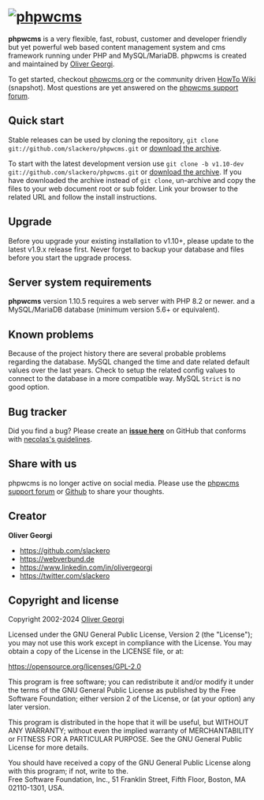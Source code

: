 [![phpwcms](https://www.phpwcms.org/indeximg/phpwcms-logo.svg)](https://www.phpwcms.org)
=========

**phpwcms** is a very flexible, fast, robust, customer and developer friendly
but yet powerful web based content management system and cms framework running
under PHP and MySQL/MariaDB. phpwcms is created and maintained by
[Oliver Georgi](http://twitter.com/slackero).

To get started, checkout [phpwcms.org](https://www.phpwcms.org) or the community driven
[HowTo Wiki](https://wiki.phpwcms.org/) (snapshot). Most questions are yet
answered on the [phpwcms support forum](https://forum.phpwcms.org).


Quick start
-----------

Stable releases can be used by cloning the repository, `git clone git://github.com/slackero/phpwcms.git` or
[download the archive](https://github.com/slackero/phpwcms/releases).

To start with the latest development version use `git clone -b v1.10-dev git://github.com/slackero/phpwcms.git` or
[download the archive](https://github.com/slackero/phpwcms/archive/refs/heads/v1.10-php8.2-dev-mysql-timestamp.zip).
If you have downloaded the archive instead of `git clone`, un-archive and copy the files to your web
document root or sub folder. Link your browser to the related URL and follow the install instructions.


Upgrade
-------

Before you upgrade your existing installation to v1.10+, please update to the latest v1.9.x release first.
Never forget to backup your database and files before you start the upgrade process.


Server system requirements
--------------------------

**phpwcms** version 1.10.5 requires a web server with PHP 8.2 or newer.
and a MySQL/MariaDB database (minimum version 5.6+ or equivalent).


Known problems
--------------

Because of the project history there are several probable problems regarding the database.
MySQL changed the time and date related default values over the last years. Check to setup
the related config values to connect to the database in a more compatible way. MySQL `Strict`
is no good option.


Bug tracker
-----------

Did you find a bug? Please create an **[issue here](https://github.com/slackero/phpwcms/issues)** on GitHub
that conforms with [necolas's guidelines](https://github.com/necolas/issue-guidelines).


Share with us
-------------

phpwcms is no longer active on social media.
Please use the [phpwcms support forum](https://forum.phpwcms.org)
or [Github](https://github.com/slackero/phpwcms) to share your thoughts.


Creator
-------

**Oliver Georgi**

- <https://github.com/slackero>
- <https://webverbund.de>
- <https://www.linkedin.com/in/olivergeorgi>
- <https://twitter.com/slackero>


Copyright and license
---------------------

Copyright 2002-2024 [Oliver Georgi](mailto:og@phpwcms.org?subject=phpwcms)

Licensed under the GNU General Public License, Version 2 (the "License");
you may not use this work except in compliance with the License.
You may obtain a copy of the License in the LICENSE file, or at:

<https://opensource.org/licenses/GPL-2.0>

This program is free software; you can redistribute it and/or
modify it under the terms of the GNU General Public License
as published by the Free Software Foundation; either version 2
of the License, or (at your option) any later version.

This program is distributed in the hope that it will be useful,
but WITHOUT ANY WARRANTY; without even the implied warranty of
MERCHANTABILITY or FITNESS FOR A PARTICULAR PURPOSE. See the
GNU General Public License for more details.

You should have received a copy of the GNU General Public License
along with this program; if not, write to the.  
Free Software Foundation, Inc.,
51 Franklin Street, Fifth Floor, Boston,
MA 02110-1301,
USA.
